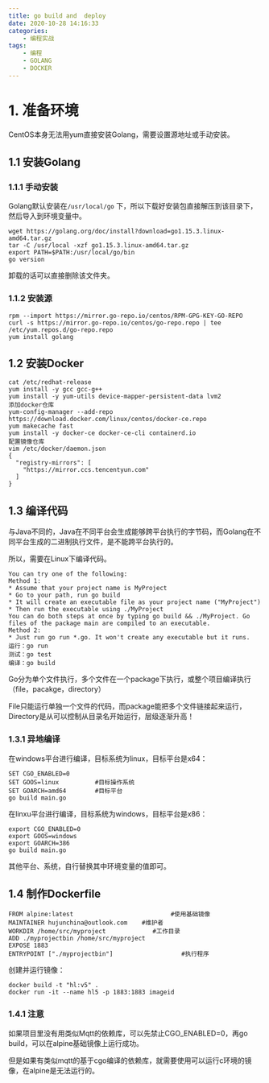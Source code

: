```yaml
---
title: go build and  deploy
date: 2020-10-28 14:16:33
categories:
	- 编程实战
tags:
	- 编程
	- GOLANG
	- DOCKER
---
```


# 1. 准备环境

CentOS本身无法用yum直接安装Golang，需要设置源地址或手动安装。

## 1.1 安装Golang

### 1.1.1 手动安装

Golang默认安装在`/usr/local/go` 下，所以下载好安装包直接解压到该目录下，然后导入到环境变量中。

```
wget https://golang.org/doc/install?download=go1.15.3.linux-amd64.tar.gz
tar -C /usr/local -xzf go1.15.3.linux-amd64.tar.gz
export PATH=$PATH:/usr/local/go/bin
go version
```

卸载的话可以直接删除该文件夹。

### 1.1.2 安装源

```
rpm --import https://mirror.go-repo.io/centos/RPM-GPG-KEY-GO-REPO
curl -s https://mirror.go-repo.io/centos/go-repo.repo | tee /etc/yum.repos.d/go-repo.repo
yum install golang
```

## 1.2 安装Docker

```
cat /etc/redhat-release
yum install -y gcc gcc-g++
yum install -y yum-utils device-mapper-persistent-data lvm2
添加docker仓库
yum-config-manager --add-repo https://download.docker.com/linux/centos/docker-ce.repo    
yum makecache fast
yum install -y docker-ce docker-ce-cli containerd.io
配置镜像仓库
vim /etc/docker/daemon.json
{
  "registry-mirrors": [
    "https://mirror.ccs.tencentyun.com"
  ]
}
```

## 1.3 编译代码

与Java不同的，Java在不同平台会生成能够跨平台执行的字节码，而Golang在不同平台生成的二进制执行文件，是不能跨平台执行的。

所以，需要在Linux下编译代码。

```
You can try one of the following:
Method 1:
* Assume that your project name is MyProject
* Go to your path, run go build
* It will create an executable file as your project name ("MyProject")
* Then run the executable using ./MyProject
You can do both steps at once by typing go build && ./MyProject. Go files of the package main are compiled to an executable.
Method 2:
* Just run go run *.go. It won't create any executable but it runs.
运行：go run
测试：go test
编译：go build
```

Go分为单个文件执行，多个文件在一个package下执行，或整个项目编译执行（file，pacakge，directory）

File只能运行单独一个文件的代码，而package能把多个文件链接起来运行，Directory是从可以控制从目录名开始运行，层级逐渐升高！

### 1.3.1 异地编译

在windows平台进行编译，目标系统为linux，目标平台是x64：

```
SET CGO_ENABLED=0
SET GOOS=linux			#目标操作系统
SET GOARCH=amd64		#目标平台
go build main.go
```

在linxu平台进行编译，目标系统为windows，目标平台是x86：

```
export CGO_ENABLED=0
export GOOS=windows	
export GOARCH=386
go build main.go
```

其他平台、系统，自行替换其中环境变量的值即可。

## 1.4 制作Dockerfile

```
FROM alpine:latest        					 #使用基础镜像
MAINTAINER hujunchina@outlook.com    #维护者
WORKDIR /home/src/myproject             #工作目录
ADD ./myprojectbin /home/src/myproject
EXPOSE 1883
ENTRYPOINT ["./myprojectbin"]					#执行程序
```

创建并运行镜像：

```
docker build -t "hl:v5" .
docker run -it --name hl5 -p 1883:1883 imageid
```

### 1.4.1 注意

如果项目里没有用类似Mqtt的依赖库，可以先禁止CGO_ENABLED=0，再go build，可以在alpine基础镜像上运行成功。

但是如果有类似mqtt的基于cgo编译的依赖库，就需要使用可以运行c环境的镜像，在alpine是无法运行的。